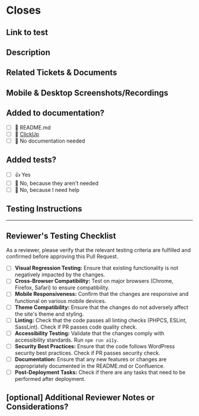 # Closes

<!--
REQUIRED. Please do not leave this blank. Use this format to link issue numbers:
[#WDS-123](https://webdevstudios.atlassian.net/browse/WDS-123)
-->

## Link to test

<!--
REQUIRED. Please do not leave this blank. Use this format to link to the testing environment:
[Develop](https://wds.wdslab.com/)
-->

## Description

<!--
REQUIRED. Please do not leave this blank.
Example:
1. [#WDS-123](https://webdevstudios.atlassian.net/browse/WDS-123) - This PR [adds/removes/fixes/replaces] the [feature/bug/etc].
2. Make sure to add the appropriate labels to this PR.
-->

## Related Tickets & Documents

<!--
Please use this format to link issue numbers: Fixes #WDS-123
-->

## Mobile & Desktop Screenshots/Recordings

<!--
REQUIRED. Please do not leave this blank.
For visual alterations, provide screenshots or recordings for both desktop and mobile. You can utilize Loom for this purpose: https://www.loom.com/screen-recorder
-->

## Added to documentation?

- [ ] 📜 README.md
- [ ] 📓 [ClickUp](https://documentationlink.here)
- [ ] 🙅 No documentation needed

## Added tests?

- [ ] 👍 Yes
- [ ] 🙅 No, because they aren't needed
- [ ] 🙋 No, because I need help

## Testing Instructions

<!--
Please include step-by-step instructions on how to test this PR.
Example:
1. Open a post or page.
2. Insert a heading block.
3. Verify that the heading block appears as expected.
-->

-----

## Reviewer's Testing Checklist

<!--
REQUIRED For reviewers to fill in.
-->

As a reviewer, please verify that the relevant testing criteria are fulfilled and confirmed before approving this Pull Request.

- [ ] **Visual Regression Testing:** Ensure that existing functionality is not negatively impacted by the changes.
- [ ] **Cross-Browser Compatibility:** Test on major browsers (Chrome, Firefox, Safari) to ensure compatibility.
- [ ] **Mobile Responsiveness:** Confirm that the changes are responsive and functional on various mobile devices.
- [ ] **Theme Compatibility:** Ensure that the changes do not adversely affect the site's theme and styling.
- [ ] **Linting:** Check that the code passes all linting checks (PHPCS, ESLint, SassLint). Check if PR passes code quality check.
- [ ] **Accessibility Testing:** Validate that the changes comply with accessibility standards. Run `npm run a11y`.
- [ ] **Security Best Practices:** Ensure that the code follows WordPress security best practices. Check if PR passes security check.
- [ ] **Documentation:** Ensure that any new features or changes are appropriately documented in the README.md or Confluence.
- [ ] **Post-Deployment Tasks:** Check if there are any tasks that need to be performed after deployment.

## [optional] Additional Reviewer Notes or Considerations?
